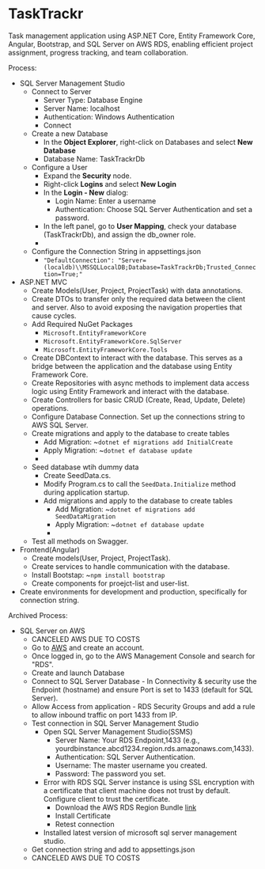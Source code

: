 # TaskTrackr
Task management application using ASP.NET Core, Entity Framework Core, Angular, Bootstrap, and SQL Server on AWS RDS, enabling efficient project assignment, progress tracking, and team collaboration.

Process:
<ul>
  <li>SQL Server Management Studio
    <ul>
      <li>Connect to Server
        <ul>
          <li>Server Type: Database Engine</li>
          <li>Server Name: localhost</li>
          <li>Authentication: Windows Authentication</li>
          <li>Connect</li>
        </ul>
      </li>
      <li>Create a new Database
        <ul>
          <li>In the <strong>Object Explorer</strong>, right-click on Databases and select <strong>New Database</strong></li>
          <li>Database Name: TaskTrackrDb</li>
        </ul>
      </li>
      <li>Configure a User
        <ul>
          <li>Expand the <strong>Security</strong> node.</li>
          <li>Right-click <strong>Logins</strong> and select <strong>New Login</strong></li>
          <li>In the <strong>Login - New</strong> dialog:
            <ul>
              <li>Login Name: Enter a username</li>
              <li>Authentication: Choose SQL Server Authentication and set a password.</li>
            </ul>
          </li>
          <li>In the left panel, go to <strong>User Mapping</strong>, check your database (TaskTrackrDb), and assign the db_owner role.</li>
          <li></li>
        </ul>
      </li>
      <li>Configure the Connection String in appsettings.json
        <ul>
          <li><code>"DefaultConnection": "Server=(localdb)\\MSSQLLocalDB;Database=TaskTrackrDb;Trusted_Connection=True;"</code></li>
        </ul>
      </li>
    </ul>
  </li>

  <li>ASP.NET MVC
    <ul>
      <li>Create Models(User, Project, ProjectTask) with data annotations.</li>
      <li>Create DTOs to transfer only the required data between the client and server. Also to avoid exposing the navigation properties that cause cycles.</li>
      <li>Add Required NuGet Packages
        <ul>
          <li><code>Microsoft.EntityFrameworkCore</code></li>
          <li><code>Microsoft.EntityFrameworkCore.SqlServer</code></li>
          <li><code>Microsoft.EntityFrameworkCore.Tools</code></li>
        </ul>
      </li>
      <li>Create DBContext to interact with the database. This serves as a bridge between the application and the database using Entity Framework Core.</li>
      <li>Create Repositories with async methods to implement data access logic using Entity Framework and interact with the database.</li>
      <li>Create Controllers for basic CRUD (Create, Read, Update, Delete) operations.</li>
      <li>Configure Database Connection. Set up the connections string to AWS SQL Server.</li>
      <li>Create migrations and apply to the database to create tables
        <ul>
          <li>Add Migration: ~<code>dotnet ef migrations add InitialCreate</code></li>
          <li>Apply Migration: ~<code>dotnet ef database update</code></li>
          <li></li>
        </ul>
      </li>
      <li>Seed database wtih dummy data
        <ul>
          <li>Create SeedData.cs.</li>
          <li>Modify Program.cs to call the <code>SeedData.Initialize</code> method during application startup.</li>
          <li>Add migrations and apply to the database to create tables
            <ul>
              <li>Add Migration: ~<code>dotnet ef migrations add SeedDataMigration</code></li>
              <li>Apply Migration: ~<code>dotnet ef database update</code></li>
              <li></li>
            </ul>
          </li>
        </ul>
      </li>
      <li>Test all methods on Swagger.</li>
    </ul>
  </li>

  <li>Frontend(Angular)
    <ul>
      <li>Create models(User, Project, ProjectTask).</li>
      <li>Create services to handle communication with the database.</li>
      <li>Install Bootstap: ~<code>npm install bootstrap</code></li>
      <li>Create components for proejct-list and user-list.</li>
    </ul>
  </li>
  <li>Create environments for development and production, specifically for connection string.</li>
</ul>

Archived Process:
<ul>
  <li>SQL Server on AWS
    <ul>
      <li>CANCELED AWS DUE TO COSTS</li>
      <li>Go to <a href="https://aws.amazon.com/">AWS</a> and create an account.</li>
      <li>Once logged in, go to the AWS Management Console and search for "RDS". </li>
      <li>Create and launch Database</li>
      <li>Connect to SQL Server Database - In Connectivity & security use the Endpoint (hostname) and ensure Port is set to 1433 (default for SQL Server).</li>
      <li>Allow Access from application - RDS Security Groups and add a rule to allow inbound traffic on port 1433 from IP.</li>
      <li>Test connection in SQL Server Management Studio
        <ul>
          <li>Open SQL Server Management Studio(SSMS)
            <ul>
              <li>Server Name: Your RDS Endpoint,1433 (e.g., yourdbinstance.abcd1234.region.rds.amazonaws.com,1433).</li>
              <li>Authentication: SQL Server Authentication.</li>
              <li>Username: The master username you created.</li>
              <li>Password: The password you set.</li>
            </ul>
          </li>
          <li>Error with RDS SQL Server instance is using SSL encryption with a certificate that client machine does not trust by default. Configure client to trust the certificate.
            <ul>
              <li>Download the AWS RDS Region Bundle <a href="https://docs.aws.amazon.com/AmazonRDS/latest/UserGuide/UsingWithRDS.SSL.html">link</a></li>
              <li>Install Certificate</li>
              <li>Retest connection</li>
            </ul>
            <li>Installed latest version of microsoft sql server management studio.</li>
          </li>
        </ul>
      </li>
      <li>Get connection string and add to appsettings.json</li>
      <li>CANCELED AWS DUE TO COSTS</li>
    </ul>
  </li>
</ul>